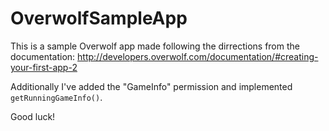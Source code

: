 # OverwolfSampleApp
This is a sample Overwolf app made following the dirrections from the documentation: http://developers.overwolf.com/documentation/#creating-your-first-app-2

Additionally I've added the "GameInfo" permission and implemented  `getRunningGameInfo()`.

Good luck!
